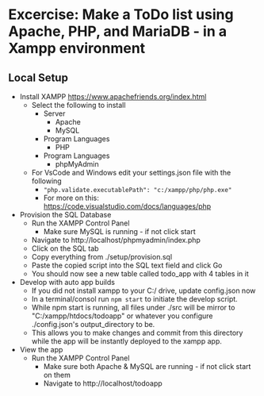 # Excercise: Make a ToDo list using Apache, PHP, and MariaDB - in a Xampp environment

## Local Setup
 - Install XAMPP https://www.apachefriends.org/index.html
   - Select the following to install
     - Server
       - Apache
       - MySQL
     - Program Languages
       - PHP
     - Program Languages
       - phpMyAdmin
   - For VsCode and Windows edit your settings.json file with the following
     - `"php.validate.executablePath": "c:/xampp/php/php.exe"`
     - For more on this: https://code.visualstudio.com/docs/languages/php
 - Provision the SQL Database
   - Run the XAMPP Control Panel
     - Make sure MySQL is running - if not click start
   - Navigate to http://localhost/phpmyadmin/index.php
   - Click on the SQL tab
   - Copy everything from ./setup/provision.sql
   - Paste the copied script into the SQL text field and click Go
   - You should now see a new table called todo_app with 4 tables in it
 - Develop with auto app builds
   - If you did not install xampp to your C:/ drive, update config.json now
   - In a terminal/consol run `npm start` to initiate the develop script.
   - While npm start is running, all files under ./src will be mirror to "C:/xampp/htdocs/todoapp" or whatever you configure ./config.json's output_directory to be.
   - This allows you to make changes and commit from this directory while the app will be instantly deployed to the xampp app.
 - View the app
   - Run the XAMPP Control Panel
     - Make sure both Apache & MySQL are running - if not click start on them
     - Navigate to http://localhost/todoapp